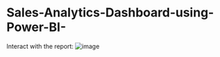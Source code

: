 # Sales-Analytics-Dashboard-using-Power-BI-

Interact with the report: ![image](https://github.com/user-attachments/assets/f7908624-4195-4242-b548-b73ef4b641fe)


